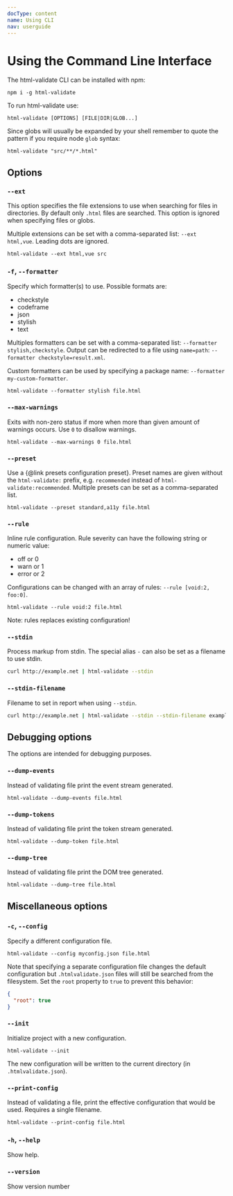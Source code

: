```yaml
---
docType: content
name: Using CLI
nav: userguide
---
```


# Using the Command Line Interface

The html-validate CLI can be installed with npm:

    npm i -g html-validate

To run html-validate use:

    html-validate [OPTIONS] [FILE|DIR|GLOB...]

Since globs will usually be expanded by your shell remember to quote the pattern if you require node `glob` syntax:

    html-validate "src/**/*.html"

## Options

### `--ext`

This option specifies the file extensions to use when searching for files in directories.
By default only `.html` files are searched.
This option is ignored when specifying files or globs.

Multiple extensions can be set with a comma-separated list: `--ext html,vue`.
Leading dots are ignored.

    html-validate --ext html,vue src

### `-f`, `--formatter`

Specify which formatter(s) to use.
Possible formats are:

- checkstyle
- codeframe
- json
- stylish
- text

Multiples formatters can be set with a comma-separated list: `--formatter stylish,checkstyle`.
Output can be redirected to a file using `name=path`: `--formatter checkstyle=result.xml`.

Custom formatters can be used by specifying a package name: `--formatter my-custom-formatter`.

    html-validate --formatter stylish file.html

### `--max-warnings`

Exits with non-zero status if more when more than given amount of warnings occurs.
Use `0` to disallow warnings.

    html-validate --max-warnings 0 file.html

### `--preset`

Use a {@link presets configuration preset}.
Preset names are given without the `html-validate:` prefix, e.g. `recommended` instead of `html-validate:recommended`.
Multiple presets can be set as a comma-separated list.

    html-validate --preset standard,a11y file.html

### `--rule`

Inline rule configuration. Rule severity can have the following string or numeric value:

- off or 0
- warn or 1
- error or 2

Configurations can be changed with an array of rules: `--rule [void:2, foo:0]`.

    html-validate --rule void:2 file.html

Note: rules replaces existing configuration!

### `--stdin`

Process markup from stdin.
The special alias `-` can also be set as a filename to use stdin.

```bash
curl http://example.net | html-validate --stdin
```

### `--stdin-filename`

Filename to set in report when using `--stdin`.

```bash
curl http://example.net | html-validate --stdin --stdin-filename example.net
```

## Debugging options

The options are intended for debugging purposes.

### `--dump-events`

Instead of validating file print the event stream generated.

    html-validate --dump-events file.html

### `--dump-tokens`

Instead of validating file print the token stream generated.

    html-validate --dump-token file.html

### `--dump-tree`

Instead of validating file print the DOM tree generated.

    html-validate --dump-tree file.html

## Miscellaneous options

### `-c`, `--config`

Specify a different configuration file.

    html-validate --config myconfig.json file.html

Note that specifying a separate configuration file changes the default
configuration but `.htmlvalidate.json` files will still be searched from the
filesystem. Set the `root` property to `true` to prevent this behavior:

```json
{
  "root": true
}
```

### `--init`

Initialize project with a new configuration.

    html-validate --init

The new configuration will be written to the current directory (in
`.htmlvalidate.json`).

### `--print-config`

Instead of validating a file, print the effective configuration that would be used.
Requires a single filename.

    html-validate --print-config file.html

### `-h`, `--help`

Show help.

### `--version`

Show version number
